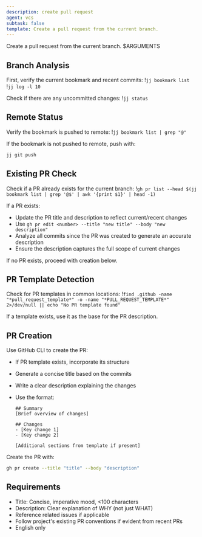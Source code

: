 ```yaml
---
description: create pull request
agent: vcs
subtask: false
template: Create a pull request from the current branch.
---
```


Create a pull request from the current branch. $ARGUMENTS

## Branch Analysis

First, verify the current bookmark and recent commits:
!`jj bookmark list`
!`jj log -l 10`

Check if there are any uncommitted changes:
!`jj status`

## Remote Status

Verify the bookmark is pushed to remote:
!`jj bookmark list | grep "@"`

If the bookmark is not pushed to remote, push with:

```bash
jj git push
```

## Existing PR Check

Check if a PR already exists for the current branch:
!`gh pr list --head $(jj bookmark list | grep '@$' | awk '{print $1}' | head -1)`

If a PR exists:

- Update the PR title and description to reflect current/recent changes
- Use `gh pr edit <number> --title "new title" --body "new description"`
- Analyze all commits since the PR was created to generate an accurate description
- Ensure the description captures the full scope of current changes

If no PR exists, proceed with creation below.

## PR Template Detection

Check for PR templates in common locations:
!`find .github -name "*pull_request_template*" -o -name "*PULL_REQUEST_TEMPLATE*" 2>/dev/null || echo "No PR template found"`

If a template exists, use it as the base for the PR description.

## PR Creation

Use GitHub CLI to create the PR:

- If PR template exists, incorporate its structure
- Generate a concise title based on the commits
- Write a clear description explaining the changes
- Use the format:

  ```
  ## Summary
  [Brief overview of changes]

  ## Changes
  - [Key change 1]
  - [Key change 2]

  [Additional sections from template if present]
  ```

Create the PR with:

```bash
gh pr create --title "title" --body "description"
```

## Requirements

- Title: Concise, imperative mood, <100 characters
- Description: Clear explanation of WHY (not just WHAT)
- Reference related issues if applicable
- Follow project's existing PR conventions if evident from recent PRs
- English only
